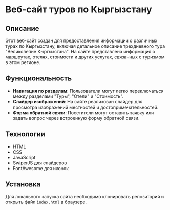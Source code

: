 # Веб-сайт туров по Кыргызстану

## Описание
Этот веб-сайт создан для предоставления информации о различных турах по Кыргызстану, включая детальное описание трехдневного тура "Великолепие Кыргызстана". На сайте представлена информация о маршрутах, отелях, стоимости и других услугах, связанных с туризмом в этом регионе.

## Функциональность
- **Навигация по разделам**: Пользователи могут легко переключаться между разделами "Туры", "Отели" и "Стоимость".
- **Слайдер изображений**: На сайте реализован слайдер для просмотра изображений местностей и достопримечательностей.
- **Форма обратной связи**: Посетители могут оставить заявку или задать вопрос через встроенную форму обратной связи.

## Технологии
- HTML
- CSS
- JavaScript
- SwiperJS для слайдеров
- FontAwesome для иконок

## Установка
Для локального запуска сайта необходимо клонировать репозиторий и открыть файл `index.html` в браузере.


